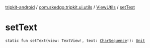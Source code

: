 [tripkit-android](../../index.md) / [com.skedgo.tripkit.ui.utils](../index.md) / [ViewUtils](index.md) / [setText](./set-text.md)

# setText

`static fun setText(view: TextView!, text: `[`CharSequence`](https://kotlinlang.org/api/latest/jvm/stdlib/kotlin/-char-sequence/index.html)`!): `[`Unit`](https://kotlinlang.org/api/latest/jvm/stdlib/kotlin/-unit/index.html)